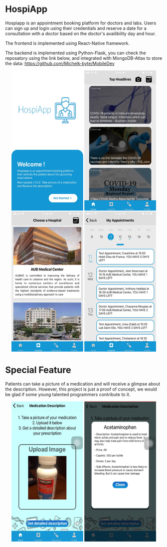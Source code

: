 # HospiApp

Hospiapp is an appointment booking platform for doctors and labs. Users can sign up and login using their credentials and reserve a date for a consultation with a doctor based on the doctor's availibility day and hour.

The frontend is implemented using React-Native framework.

The backend is implemented using Python-Flask, you can check the reposatory using the link below, and integrated with MongoDB-Atlas to store the data:
https://github.com/Michelk-byte/MobileDev

<p align="center">
  <img src="project_images/1.jpeg" width="230" height="450" title="hover text">
  <img src="project_images/2.jpeg" width="230" height="450" alt="accessibility text">
  <img src="project_images/3.jpeg" width="230" height="450" alt="accessibility text">
  <img src="project_images/4.jpeg" width="230" height="450" alt="accessibility text">
</p>

# Special Feature

Patients can take a picture of a medication and will receive a glimpse about the description. However, this project is just a proof of concept, we would be glad if some young talented programmers contribute to it. 

<p align="center">
  <img src="project_images/5.jpeg" width="230" height="450" title="hover text">
  <img src="project_images/6.jpeg" width="230" height="450" alt="accessibility text">
</p>
